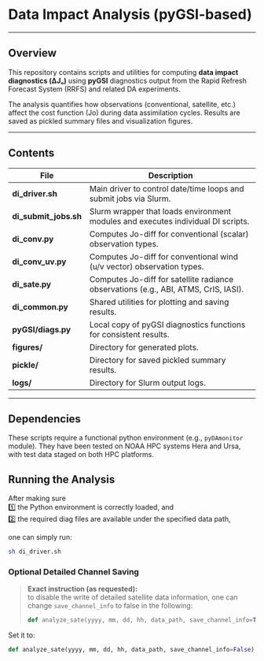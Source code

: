 # Data Impact Analysis (pyGSI-based)


---

##  Overview

This repository contains scripts and utilities for computing **data impact diagnostics (ΔJₒ)** using **pyGSI** diagnostics output from the Rapid Refresh Forecast System (RRFS) and related DA experiments.

The analysis quantifies how observations (conventional, satellite, etc.) affect the cost function (Jo) during data assimilation cycles.  Results are saved as pickled summary files and visualization figures.

---

##  Contents

| File | Description |
|------|--------------|
| **di_driver.sh** | Main driver to control date/time loops and submit jobs via Slurm. |
| **di_submit_jobs.sh** | Slurm wrapper that loads environment modules and executes individual DI scripts. |
| **di_conv.py** | Computes Jo-diff for conventional (scalar) observation types. |
| **di_conv_uv.py** | Computes Jo-diff for conventional wind (u/v vector) observation types. |
| **di_sate.py** | Computes Jo-diff for satellite radiance observations (e.g., ABI, ATMS, CrIS, IASI). |
| **di_common.py** | Shared utilities for plotting and saving results. |
| **pyGSI/diags.py** | Local copy of pyGSI diagnostics functions for consistent results. |
| **figures/** | Directory for generated plots. |
| **pickle/** | Directory for saved pickled summary results. |
| **logs/** | Directory for Slurm output logs. |

---

##  Dependencies

These scripts require a functional python environment (e.g., `pyDAmonitor` module).  They have been tested on NOAA HPC systems Hera and Ursa, with test data staged on both HPC platforms.

##  Running the Analysis

After making sure  
1️⃣ the Python environment is correctly loaded, and  
2️⃣ the required diag files are available under the specified data path,  

one can simply run:

```bash
sh di_driver.sh
````

###  Optional Detailed Channel Saving

> **Exact instruction (as requested):**  
> to disable the write of detailed satellite data information, one can change `save_channel_info` to false in the following:  
> 
> ```python
> def analyze_sate(yyyy, mm, dd, hh, data_path, save_channel_info=True):
> ```

Set it to:

```python
def analyze_sate(yyyy, mm, dd, hh, data_path, save_channel_info=False):
